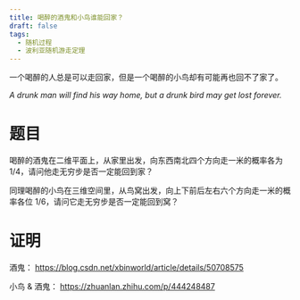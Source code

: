 ```yaml
---
title: 喝醉的酒鬼和小鸟谁能回家？
draft: false
tags:
  - 随机过程
  - 波利亚随机游走定理
---
```

一个喝醉的人总是可以走回家，但是一个喝醉的小鸟却有可能再也回不了家了。

*A drunk man will find his way home, but a drunk bird may get lost forever.*

# 题目
喝醉的酒鬼在二维平面上，从家里出发，向东西南北四个方向走一米的概率各为 1/4，请问他走无穷步是否一定能回到家？

同理喝醉的小鸟在三维空间里，从鸟窝出发，向上下前后左右六个方向走一米的概率各位 1/6，请问它走无穷步是否一定能回到窝？
# 证明
酒鬼： https://blog.csdn.net/xbinworld/article/details/50708575

小鸟 & 酒鬼： https://zhuanlan.zhihu.com/p/444248487
